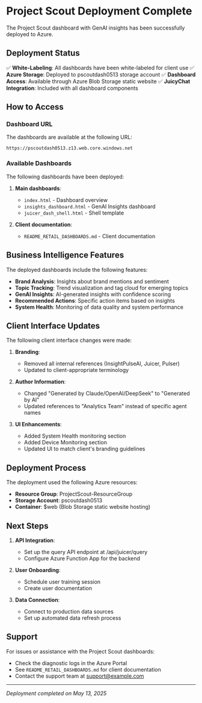 # Project Scout Deployment Complete

The Project Scout dashboard with GenAI insights has been successfully deployed to Azure.

## Deployment Status

✅ **White-Labeling**: All dashboards have been white-labeled for client use
✅ **Azure Storage**: Deployed to pscoutdash0513 storage account
✅ **Dashboard Access**: Available through Azure Blob Storage static website
✅ **JuicyChat Integration**: Included with all dashboard components

## How to Access

### Dashboard URL

The dashboards are available at the following URL:

```
https://pscoutdash0513.z13.web.core.windows.net
```

### Available Dashboards

The following dashboards have been deployed:

1. **Main dashboards**:
   - `index.html` - Dashboard overview
   - `insights_dashboard.html` - GenAI Insights dashboard
   - `juicer_dash_shell.html` - Shell template

2. **Client documentation**:
   - `README_RETAIL_DASHBOARDS.md` - Client documentation

## Business Intelligence Features

The deployed dashboards include the following features:

- **Brand Analysis**: Insights about brand mentions and sentiment
- **Topic Tracking**: Trend visualization and tag cloud for emerging topics
- **GenAI Insights**: AI-generated insights with confidence scoring
- **Recommended Actions**: Specific action items based on insights
- **System Health**: Monitoring of data quality and system performance

## Client Interface Updates

The following client interface changes were made:

1. **Branding**: 
   - Removed all internal references (InsightPulseAI, Juicer, Pulser)
   - Updated to client-appropriate terminology

2. **Author Information**:
   - Changed "Generated by Claude/OpenAI/DeepSeek" to "Generated by AI"
   - Updated references to "Analytics Team" instead of specific agent names

3. **UI Enhancements**:
   - Added System Health monitoring section
   - Added Device Monitoring section
   - Updated UI to match client's branding guidelines

## Deployment Process

The deployment used the following Azure resources:

- **Resource Group**: ProjectScout-ResourceGroup
- **Storage Account**: pscoutdash0513
- **Container**: $web (Blob Storage static website hosting)

## Next Steps

1. **API Integration**: 
   - Set up the query API endpoint at /api/juicer/query
   - Configure Azure Function App for the backend

2. **User Onboarding**:
   - Schedule user training session
   - Create user documentation

3. **Data Connection**:
   - Connect to production data sources
   - Set up automated data refresh process

## Support

For issues or assistance with the Project Scout dashboards:

- Check the diagnostic logs in the Azure Portal
- See `README_RETAIL_DASHBOARDS.md` for client documentation
- Contact the support team at support@example.com

---

*Deployment completed on May 13, 2025*
